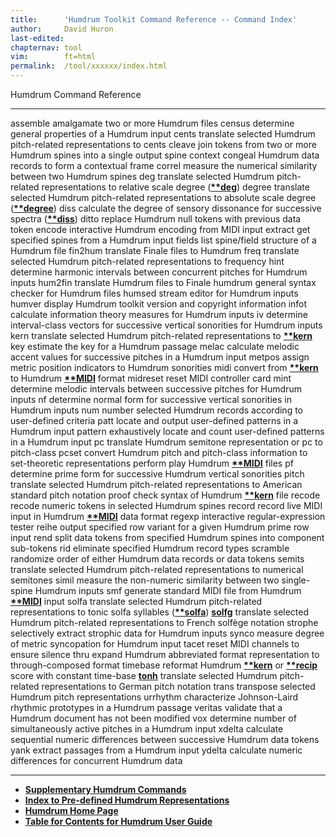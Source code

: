 ```yaml
---
title:		'Humdrum Toolkit Command Reference -- Command Index'
author:		David Huron
last-edited:
chapternav:	tool
vim:		ft=html
permalink:	/tool/xxxxxx/index.html
---
```


Humdrum Command Reference

  ------------------------------- -------------------------------------------------------------------------------------------------------------------------------------------------
  <span class="tool">assemble</span>   amalgamate two or more Humdrum files
  <span class="tool">census</span>       determine general properties of a Humdrum input
  <span class="tool">cents</span>         translate selected Humdrum pitch-related representations to cents
  <span class="tool">cleave</span>       join tokens from two or more Humdrum spines into a single output spine
  <span class="tool">context</span>     congeal Humdrum data records to form a contextual frame
  <span class="tool">correl</span>       measure the numerical similarity between two Humdrum spines
  <span class="tool">deg</span>             translate selected Humdrum pitch-related representations to relative scale degree ([**\*\*deg**](representations/deg.rep.html))
  <span class="tool">degree</span>       translate selected Humdrum pitch-related representations to absolute scale degree ([**\*\*degree**](representations/degree.rep.html))
  <span class="tool">diss</span>           calculate the degree of sensory dissonance for successive spectra ([**\*\*diss**](representations/diss.rep.html))
  <span class="tool">ditto</span>         replace Humdrum null tokens with previous data token
  <span class="tool">encode</span>       interactive Humdrum encoding from MIDI input
  <span class="tool">extract</span>     get specified spines from a Humdrum input
  <span class="tool">fields</span>       list spine/field structure of a Humdrum file
  <span class="tool">fin2hum</span>     translate Finale files to Humdrum
  <span class="tool">freq</span>           translate selected Humdrum pitch-related representations to frequency
  <span class="tool">hint</span>           determine harmonic intervals between concurrent pitches for Humdrum inputs
  <span class="tool">hum2fin</span>     translate Humdrum files to Finale
  <span class="tool">humdrum</span>     general syntax checker for Humdrum files
  <span class="tool">humsed</span>       stream editor for Humdrum inputs
  <span class="tool">humver</span>       display Humdrum toolkit version and copyright information
  <span class="tool">infot</span>         calculate information theory measures for Humdrum inputs
  <span class="tool">iv</span>               determine interval-class vectors for successive vertical sonorities for Humdrum inputs
  <span class="tool">kern</span>           translate selected Humdrum pitch-related representations to [**\*\*kern**](representations/kern.rep.html)
  <span class="tool">key</span>             estimate the key for a Humdrum passage
  <span class="tool">melac</span>         calculate melodic accent values for successive pitches in a Humdrum input
  <span class="tool">metpos</span>       assign metric position indicators to Humdrum sonorities
  <span class="tool">midi</span>           convert from [**\*\*kern**](representations/kern.rep.html) to Humdrum [**\*\*MIDI**](representations/MIDI.rep.html) format
  <span class="tool">midreset</span>   reset MIDI controller card
  <span class="tool">mint</span>           determine melodic intervals between successive pitches for Humdrum inputs
  <span class="tool">nf</span>               determine normal form for successive vertical sonorities in Humdrum inputs
  <span class="tool">num</span>             number selected Humdrum records according to user-defined criteria
  <span class="tool">patt</span>           locate and output user-defined patterns in a Humdrum input
  <span class="tool">pattern</span>     exhaustively locate and count user-defined patterns in a Humdrum input
  <span class="tool">pc</span>               translate Humdrum semitone representation or pc to pitch-class
  <span class="tool">pcset</span>         convert Humdrum pitch and pitch-class information to set-theoretic representations
  <span class="tool">perform</span>     play Humdrum [**\*\*MIDI**](representations/MIDI.rep.html) files
  <span class="tool">pf</span>               determine prime form for successive Humdrum vertical sonorities
  <span class="tool">pitch</span>         translate selected Humdrum pitch-related representations to American standard pitch notation
  <span class="tool">proof</span>         check syntax of Humdrum [**\*\*kern**](representations/kern.rep.html) file
  <span class="tool">recode</span>       recode numeric tokens in selected Humdrum spines
  <span class="tool">record</span>       record live MIDI input in Humdrum [**\*\*MIDI**](representations/MIDI.rep.html) data format
  <span class="tool">regexp</span>       interactive regular-expression tester
  <span class="tool">reihe</span>         output specified row variant for a given Humdrum prime row input
  <span class="tool">rend</span>           split data tokens from specified Humdrum spines into component sub-tokens
  <span class="tool">rid</span>             eliminate specified Humdrum record types
  <span class="tool">scramble</span>   randomize order of either Humdrum data records or data tokens
  <span class="tool">semits</span>       translate selected Humdrum pitch-related representations to numerical semitones
  <span class="tool">simil</span>         measure the non-numeric similarity between two single-spine Humdrum inputs
  <span class="tool">smf</span>             generate standard MIDI file from Humdrum [**\*\*MIDI**](representations/MIDI.rep.html) input
  <span class="tool">solfa</span>         translate selected Humdrum pitch-related representations to tonic solfa syllables ([**\*\*solfa**](representations/solfa.rep.html))
  [**solfg**](solfg.html)         translate selected Humdrum pitch-related representations to French solfège notation
  <span class="tool">strophe</span>     selectively extract strophic data for Humdrum inputs
  <span class="tool">synco</span>         measure degree of metric syncopation for Humdrum input
  <span class="tool">tacet</span>         reset MIDI channels to ensure silence
  <span class="tool">thru</span>           expand Humdrum abbreviated format representation to through-composed format
  <span class="tool">timebase</span>   reformat Humdrum [**\*\*kern**](representations/kern.rep.html) or [**\*\*recip**](representations/recip.rep.html) score with constant time-base
  [**tonh**](tonh.html)           translate selected Humdrum pitch-related representations to German pitch notation
  <span class="tool">trans</span>         transpose selected Humdrum pitch representations
  <span class="tool">urrhythm</span>   characterize Johnson-Laird rhythmic prototypes in a Humdrum passage
  <span class="tool">veritas</span>     validate that a Humdrum document has not been modified
  <span class="tool">vox</span>             determine number of simultaneously active pitches in a Humdrum input
  <span class="tool">xdelta</span>       calculate sequential numeric differences between successive Humdrum data tokens
  <span class="tool">yank</span>           extract passages from a Humdrum input
  <span class="tool">ydelta</span>       calculate numeric differences for concurrent Humdrum data
  ------------------------------- -------------------------------------------------------------------------------------------------------------------------------------------------


-   [**Supplementary Humdrum Commands**](../commands.more.html)
-   [**Index to Pre-defined Humdrum
    Representations**](representations.toc.html)
-   [**Humdrum Home Page**](index.html)
-   [**Table for Contents for Humdrum User Guide**](guide.toc.html)

